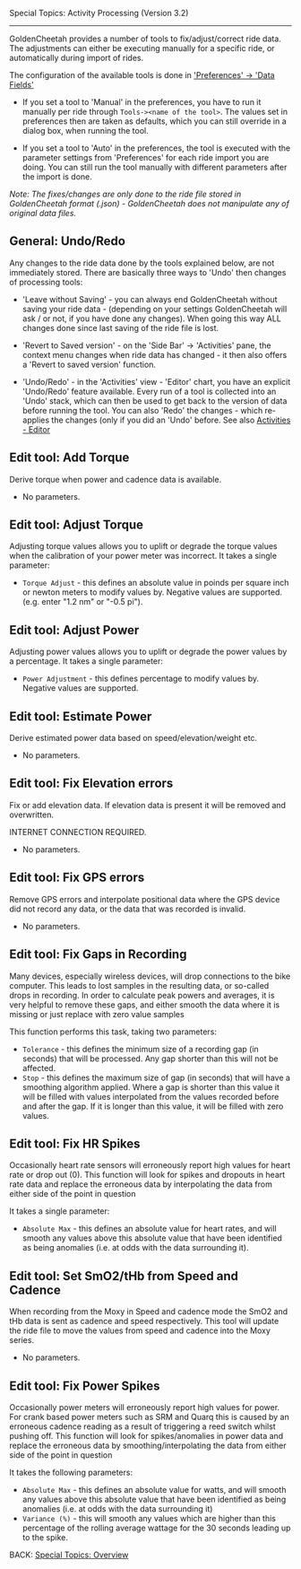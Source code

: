 Special Topics: Activity Processing (Version 3.2)
***

GoldenCheetah provides a number of tools to fix/adjust/correct ride data. The adjustments can either be executing manually for a specific ride, or automatically during import of rides.

The configuration of the available tools is done in ['Preferences' -> 'Data Fields'](https://github.com/GoldenCheetah/GoldenCheetah/wiki/UG_Preferences_Data-Fields#processing)

* If you set a tool to 'Manual' in the preferences, you have to run it manually per ride through `Tools-><name of the tool>`. The values set in preferences then are taken as defaults, which you can still override in a dialog box, when running the tool.

* If you set a tool to 'Auto' in the preferences, the tool is executed with the parameter settings from 'Preferences' for each ride import you are doing. You can still run the tool manually with different parameters after the import is done.

_Note: The fixes/changes are only done to the ride file stored in GoldenCheetah format (.json) - GoldenCheetah does not manipulate any of original data files._

## General: Undo/Redo

Any changes to the ride data done by the tools explained below, are not immediately stored. There are basically three ways to 'Undo' then changes of processing tools:

* 'Leave without Saving' - you can always end GoldenCheetah without saving your ride data - (depending on your settings GoldenCheetah will ask / or not, if you have done any changes). When going this way ALL changes done since last saving of the ride file is lost.

* 'Revert to Saved version' - on the 'Side Bar' -> 'Activities' pane, the context menu changes when ride data has changed - it then also offers a 'Revert to saved version' function.

* 'Undo/Redo' - in the 'Activities' view - 'Editor' chart, you have an explicit 'Undo/Redo' feature available. Every run of a tool is collected into an 'Undo' stack, which can then be used to get back to the version of data before running the tool. You can also 'Redo' the changes - which re-applies the changes (only if you did an 'Undo' before. See also [Activities - Editor](https://github.com/GoldenCheetah/GoldenCheetah/wiki/UG_ChartTypes_Activities#editor)

## Edit tool: Add Torque

Derive torque when power and cadence data is available.

* No parameters.

## Edit tool: Adjust Torque

Adjusting torque values allows you to uplift or degrade the torque values when the calibration of your power meter was incorrect. It takes a single parameter: 

* `Torque Adjust` - this defines an absolute value in poinds per square inch or newton meters to modify values by. Negative values are supported. (e.g. enter "1.2 nm" or "-0.5 pi").

## Edit tool: Adjust Power

Adjusting power values allows you to uplift or degrade the power values by a percentage. It takes a single parameter:

* `Power Adjustment` - this defines percentage  to modify values by. Negative values are supported.

## Edit tool: Estimate Power

Derive estimated power data based on speed/elevation/weight etc.

* No parameters.

## Edit tool: Fix Elevation errors

Fix or add elevation data. If elevation data is present it will be removed and overwritten.

INTERNET CONNECTION REQUIRED.

* No parameters.

## Edit tool: Fix GPS errors

Remove GPS errors and interpolate positional data where the GPS device did not record any data, or the data that was recorded is invalid.

* No parameters.

## Edit tool: Fix Gaps in Recording

Many devices, especially wireless devices, will drop connections to the bike computer. This leads to lost samples in the resulting data, or so-called drops in recording. In order to calculate peak powers and averages, it is very helpful to remove these gaps, and either smooth the data where it is missing or just replace with zero value samples

This function performs this task, taking two parameters:

* `Tolerance` - this defines the minimum size of a recording gap (in seconds) that will be processed. Any gap shorter than this will not be affected.
* `Stop` - this defines the maximum size of gap (in seconds) that will have a smoothing algorithm applied. Where a gap is shorter than this value it will be filled with values interpolated from the values recorded before and after the gap. If it is longer than this value, it will be filled with zero values.

## Edit tool: Fix HR Spikes

Occasionally heart rate sensors will erroneously report high values for heart rate or drop out (0). This function will look for spikes and dropouts in heart rate data and replace the erroneous data by interpolating the data from either side of the point in question

It takes a single parameter:

* `Absolute Max` - this defines an absolute value for heart rates, and will smooth any values above this absolute value that have been identified as being anomalies (i.e. at odds with the data surrounding it).

## Edit tool: Set SmO2/tHb from Speed and Cadence

When recording from the Moxy in Speed and cadence mode the SmO2 and tHb data is sent as cadence and speed respectively. This tool will update the ride file to move the values from speed and cadence into the Moxy series.

* No parameters.

## Edit tool: Fix Power Spikes

Occasionally power meters will erroneously report high values for power. For crank based power meters such as SRM and Quarq this is caused by an erroneous cadence reading as a result of triggering a reed switch whilst pushing off. This function will look for spikes/anomalies in power data and replace the erroneous data by smoothing/interpolating the data from either side of the point in question

It takes the following parameters:

* `Absolute Max` - this defines an absolute value for watts, and will smooth any values above this absolute value that have been identified as being anomalies (i.e. at odds with the data surrounding it)
* `Variance (%)` - this will smooth any values which are higher than this percentage of the rolling average wattage for the 30 seconds leading up to the spike.

BACK: [Special Topics: Overview](https://github.com/GoldenCheetah/GoldenCheetah/wiki/UG_Special-Topics_Overview)